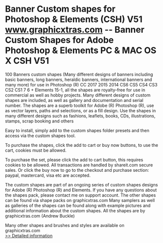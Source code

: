 # Banner Custom shapes for Photoshop & Elements (CSH) V51<br />www.graphicxtras.com -- Banner Custom Shapes for Adobe Photoshop & Elements PC & MAC OS X CSH V51

100 Banners custom shapes (Many different designs of banners including basic banners, long banners, heraldic banners, international banners and many more) for use in Photoshop (R) CC 2017 2015 2014 CS6 CS5 CS4 CS3 CS2 CS1 7 6 + Elements 15-1, all the shapes are royalty-free for use in commercial as well as hobby projects. Many different designs of custom shapes are included, as well as gallery and documentation and serial number. The shapes are a superb toolkit for Adobe (R) Photoshop (R), use as vector layers, paths and selections, or as a fill design. Use the shapes in many different designs such as fashions, leaflets, books, CDs, illustrations, stamps, scrap booking and others

Easy to install, simply add to the custom shapes folder presets and then access via the custom shapes tool.





To purchase the shapes, click the add to cart or buy now buttons, to use the cart, cookies must be allowed.

To purchase the set, please click the add to cart button, this requires cookies to be allowed. All transactions are handled by shareit.com secure sales. Or click the buy now to go to the checkout and purchase section: paypal, mastercard, visa etc are accepted.

The custom shapes are part of an ongoing series of custom shapes designs for Adobe (R) Photoshop (R) and Elements. If you have any questions about the shapes pack, please contact me on support account. The other shapes can be found via shape packs on graphicxtras.com Many samplers as well as galleries of the shapes can be found along with example pictures and additional information about the custom shapes. All the shapes are by graphicxtras.com (Andrew Buckle)

Many other shapes and brushes and styles are available on graphicxtras.com<br />[>> Detailed information](https://secure.shareit.com/shareit/product.html?productid=300237125&affiliateid=200057808)